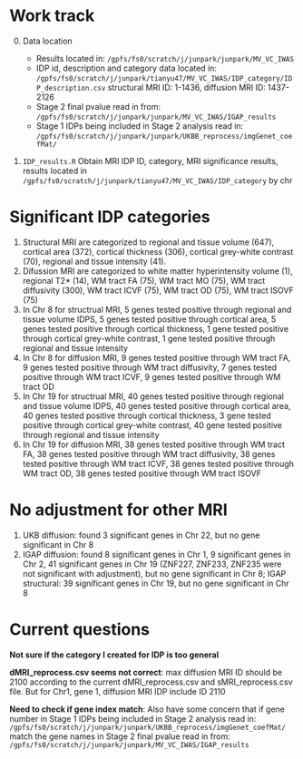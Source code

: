 # Work track
0. Data location
   * Results located in: `/gpfs/fs0/scratch/j/junpark/junpark/MV_VC_IWAS`
   * IDP id, description and category data located in: `/gpfs/fs0/scratch/j/junpark/tianyu47/MV_VC_IWAS/IDP_category/IDP_description.csv`
     structural MRI ID: 1-1436, diffusion MRI ID: 1437-2126
   * Stage 2 final pvalue read in from: `/gpfs/fs0/scratch/j/junpark/junpark/MV_VC_IWAS/IGAP_results`
   * Stage 1 IDPs being included in Stage 2 analysis read in: `/gpfs/fs0/scratch/j/junpark/junpark/UKBB_reprocess/imgGenet_coefMat/`

1. `IDP_results.R`
   Obtain MRI IDP ID, category, MRI significance results, results located in `/gpfs/fs0/scratch/j/junpark/tianyu47/MV_VC_IWAS/IDP_category` by chr

# Significant IDP categories
1. Structural MRI are categorized to regional and tissue volume (647), cortical area (372), cortical thickness (306), cortical grey-white contrast (70), regional and tissue intensity (41).
2. Difussion MRI are categorized to white matter hyperintensity volume (1), regional T2* (14), WM tract FA (75), WM tract MO (75), WM tract diffusivity (300), WM tract ICVF (75), WM tract OD (75), WM tract ISOVF (75)
3. In Chr 8 for structrual MRI, 5 genes tested positive through regional and tissue volume IDPS, 5 genes tested positive through cortical area, 5 genes tested positive through  cortical thickness, 1 gene tested positive through cortical grey-white contrast, 1 gene tested positive through regional and tissue intensity
4. In Chr 8 for diffusion MRI, 9 genes tested positive through WM tract FA, 9 genes tested positive through WM tract diffusivity, 7 genes tested positive through WM tract ICVF, 9 genes tested positive through WM tract OD
5. In Chr 19 for structrual MRI, 40 genes tested positive through regional and tissue volume IDPS, 40 genes tested positive through cortical area, 40 genes tested positive through  cortical thickness, 3 gene tested positive through cortical grey-white contrast, 40 gene tested positive through regional and tissue intensity
6. In Chr 19 for diffusion MRI, 38 genes tested positive through WM tract FA, 38 genes tested positive through WM tract diffusivity, 38 genes tested positive through WM tract ICVF, 38 genes tested positive through WM tract OD, 38 genes tested positive through WM tract ISOVF

# No adjustment for other MRI
1. UKB diffusion: found 3 significant genes in Chr 22, but no gene significant in Chr 8
2. IGAP diffusion: found 8 significant genes in Chr 1, 9 significant genes in Chr 2, 41 significant genes in Chr 19 (ZNF227, ZNF233, ZNF235 were not significant with adjustment), but no gene significant in Chr 8; IGAP structural: 39 significant genes in Chr 19, but no gene significant in Chr 8


# Current questions
  **Not sure if the category I created for IDP is too general**
  
  **dMRI_reprocess.csv seems not correct**: max diffusion MRI ID should be 2100 according to the current dMRI_reprocess.csv and sMRI_reprocess.csv file. But for Chr1, gene 1, diffusion MRI IDP include ID 2110

   **Need to check if gene index match**: Also have some concern that if gene number in Stage 1 IDPs being included in Stage 2 analysis read in: `/gpfs/fs0/scratch/j/junpark/junpark/UKBB_reprocess/imgGenet_coefMat/` match the gene names in Stage 2 final pvalue read in from: `/gpfs/fs0/scratch/j/junpark/junpark/MV_VC_IWAS/IGAP_results`
